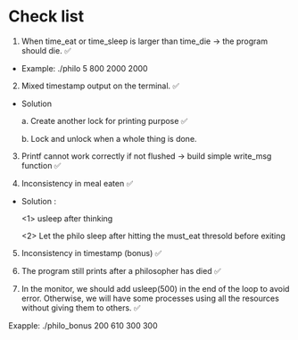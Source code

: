 # Check list

1.	When time_eat or time_sleep is larger than time_die -> the program should die.  ✅

-	Example: ./philo 5 800 2000 2000

2.	Mixed timestamp output on the terminal.  ✅

-	Solution

	a. Create another lock for printing purpose  ✅
	
	b. Lock and unlock when a whole thing is done.

3. Printf cannot work correctly if not flushed -> build simple write_msg function ✅

4. Inconsistency in meal eaten ✅

-	Solution :

	<1>	usleep after thinking

	<2> Let the philo sleep after hitting the must_eat thresold before exiting

5. Inconsistency in timestamp (bonus) ✅

6. The program still prints after a philosopher has died ✅

7. In the monitor, we should add usleep(500) in the end of the loop to avoid error. Otherwise, we will have some processes using all the resources without giving them to others.  ✅

Exapple: ./philo_bonus 200 610 300 300 